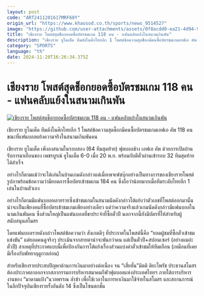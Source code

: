 ```yaml
---
layout: post
code: "ART2411201617MRF68Y"
origin_url: "https://www.khaosod.co.th/sports/news_9514527"
image: "https://github.com/user-attachments/assets/0f8acdd0-ea21-4d94-94b3-d26804f2e8ec"
title: "เชียงราย โพสต์สุดช็อกยอดซื้อบัตรชมเกม 118 คน - แฟนคลับแย้งในสนามเกินพัน"
description: "เชียงราย ยูไนเต็ด ทีมดังในศึกไทยลีก 1 โพสต์ข้อความสุดช็อกมีคนซื้อบัตรชมเกมเอฟเอ คัพ 184 คน ขณะที่แฟนบอลแย้งความจริงในสนามเกินพันคน"
category: "SPORTS"
language: "th"
date: 2024-11-20T16:26:34.375Z
---
```


# เชียงราย โพสต์สุดช็อกยอดซื้อบัตรชมเกม 118 คน - แฟนคลับแย้งในสนามเกินพัน

[![เชียงราย โพสต์สุดช็อกยอดซื้อบัตรชมเกม 118 คน - แฟนคลับแย้งในสนามเกินพัน](https://www.khaosod.co.th/wpapp/uploads/2024/11/Chiangrai.jpg "เชียงราย โพสต์สุดช็อกยอดซื้อบัตรชมเกม 118 คน - แฟนคลับแย้งในสนามเกินพัน")](https://www.khaosod.co.th/wpapp/uploads/2024/11/Chiangrai.jpg)

เชียงราย ยูไนเต็ด ทีมดังในศึกไทยลีก 1 โพสต์ข้อความสุดช็อกมีคนซื้อบัตรชมเกมเอฟเอ คัพ 118 คน ขณะที่แฟนบอลแย้งความจริงในสนามเกินพันคน

เชียงราย ยูไนเต็ด เพิ่งลงสนามในรอบสอง (64 ทีมสุดท้าย) ฟุตบอลช้าง เอฟเอ คัพ ด้วยการเปิดบ้านรับการมาเยือนของ เพชรบูรณ์ ยูไนเต็ด 6-0 เมื่อ 20 พ.ย. พร้อมกับตีตั๋วผ่านเข้ารอบ 32 ทีมสุดท้ายได้สำเร็จ

อย่างไรก็ตามแม้ว่าจะได้เล่นในบ้านเกมดังกล่าวแต่เมื่อเพจเฟซบุ๊กอย่างเป็นทางการของเชียงรายโพสต์รูปภาพร้อมข้อความว่ามียอดการซื้อบัตรเข้าชมเกม 184 คน ซึ่งถือว่าน้อยมากเมื่อทีมระดับไทยลีก 1 เล่นในบ้านตัวเอง

อย่างไรก็ตามมีแฟนบอลหลายรายซึ่งเข้าชมเกมในสนามนัดดังกล่าวโต้แย้งว่าตัวเลขที่โพสต์ออกมานั้นน่าจะเป็นเพียงคนที่ซื้อบัตรเข้าชมเกมเพียงอย่างเดียว แต่ว่าความจริงแล้วเกมนัดดังกล่าวมีแฟนบอลในนามเกินพันคน ซึ่งส่วนใหญ่เป็นแฟนบอลที่ขาประจำที่ซื้อตั๋วปี นอกจากนี้ยังมีบัตรที่ให้สำหรับผู้สนับสนุนสโมสร

โดยแฟนบอลรายดังกล่าวโพสต์ข้อความว่า สังเกตดีๆ ที่ประกาศในโพสต์นี้คือ “ยอดผู้ชมที่ซื้อตั๋วเข้าชมแข่งขัน” แต่ยอดคนดูจริงๆ ประเมินจากสายตาน่าจะพันกว่าคน แต่เป็นตั๋วปี+สปอนเซอร์ (อย่างผมอ่ะตั๋วปี) สาเหตุที่ประกาศแบบนี้เพื่อป้องกันการโต้แย้งเรื่องส่วนแบ่งค่าตั๋วเข้าชมให้ทีมเยือน (เหมือนที่เคยมีเรื่องกับพัทยาฤดูกาลก่อน)

สำหรับเชียงรายประสบปัญหาด้านการเงินมาอย่างต่อเนื่อง จน “เสี่ยฮั่น”มิตติ ติยะไพรัช ประธานสโมสรต้องประกาศลาออกจากสภากรรมการบริหารสมาคมกีฬาฟุตบอลแห่งประเทศไทยฯ ภายใต้การบริหารงานของ “มาดามแป้ง”นวลพรรณ ล่ำซำ เพื่อใช้เวลาในการหาเงินมาใช้จ่ายในสโมสร และสถานการณ์ในลีกปัจจุบันเชียงรายรั้งอันดับ 14 ซึ่งเป็นโซนตกชั้น